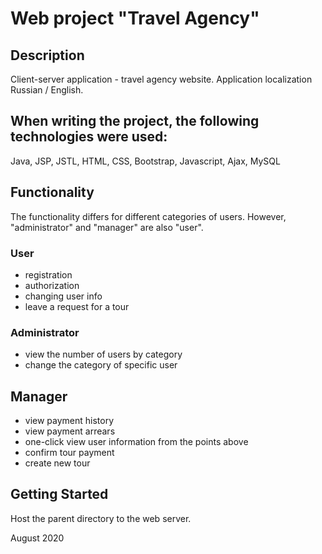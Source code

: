 # Web project "Travel Agency"

## Description
Client-server application - travel agency website.
Application localization Russian / English.

## When writing the project, the following technologies were used:
Java, JSP, JSTL, HTML, CSS, Bootstrap, Javascript, Ajax, MySQL 

## Functionality
The functionality differs for different categories of users. However, "administrator" and "manager" are also "user".

### User
+ registration
+ authorization
+ changing user info
+ leave a request for a tour

### Administrator
+ view the number of users by category
+ change the category of specific user

## Manager
+ view payment history
+ view payment arrears
+ one-click view user information from the points above
+ confirm tour payment
+ create new tour

## Getting Started
Host the parent directory to the web server.



August 2020

